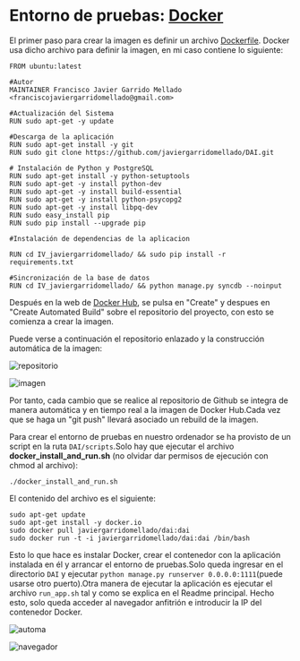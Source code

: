 # Entorno de pruebas: [Docker](https://www.docker.com/)

El primer paso para crear la imagen es definir un archivo [Dockerfile](https://github.com/javiergarridomellado/DAI/blob/master/Dockerfile).  Docker usa dicho archivo para definir la imagen, en mi caso contiene lo siguiente:
```
FROM ubuntu:latest

#Autor
MAINTAINER Francisco Javier Garrido Mellado <franciscojaviergarridomellado@gmail.com>

#Actualización del Sistema 
RUN sudo apt-get -y update

#Descarga de la aplicación
RUN sudo apt-get install -y git
RUN sudo git clone https://github.com/javiergarridomellado/DAI.git

# Instalación de Python y PostgreSQL
RUN sudo apt-get install -y python-setuptools
RUN sudo apt-get -y install python-dev
RUN sudo apt-get -y install build-essential
RUN sudo apt-get -y install python-psycopg2
RUN sudo apt-get -y install libpq-dev
RUN sudo easy_install pip
RUN sudo pip install --upgrade pip

#Instalación de dependencias de la aplicacion

RUN cd IV_javiergarridomellado/ && sudo pip install -r requirements.txt

#Sincronización de la base de datos
RUN cd IV_javiergarridomellado/ && python manage.py syncdb --noinput

```
Después en la web de [Docker Hub](https://hub.docker.com/), se pulsa en "Create" y despues en "Create Automated Build" sobre el repositorio del proyecto, con esto se comienza a crear la imagen.

Puede verse a continuación el repositorio enlazado y la construcción automática de la imagen:

![repositorio](http://i1045.photobucket.com/albums/b457/Francisco_Javier_G_M/dockerhub_zpsebs9had8.png)

![imagen](http://i1045.photobucket.com/albums/b457/Francisco_Javier_G_M/dockerhub2_zps1fqj3dov.png)

Por tanto, cada cambio que se realice al repositorio de Github se integra de manera automática y en tiempo real a la imagen de Docker Hub.Cada vez que se haga un "git push" llevará asociado un rebuild de la imagen.

Para crear el entorno de pruebas en nuestro ordenador se ha provisto de un script en la ruta `DAI/scripts`.Solo hay que ejecutar el archivo **docker_install_and_run.sh** (no olvidar dar permisos de ejecución con chmod al archivo):
```
./docker_install_and_run.sh
```
El contenido del archivo es el siguiente:
```
sudo apt-get update
sudo apt-get install -y docker.io
sudo docker pull javiergarridomellado/dai:dai
sudo docker run -t -i javiergarridomellado/dai:dai /bin/bash
```
Esto lo que hace es instalar Docker, crear el contenedor con la aplicación instalada en él y arrancar el entorno de pruebas.Solo queda ingresar en el directorio `DAI` y ejecutar `python manage.py runserver 0.0.0.0:1111`(puede usarse otro puerto).Otra manera de ejecutar la aplicación es ejecutar el archivo `run_app.sh` tal y como se explica en el Readme principal.
Hecho esto, solo queda acceder al navegador anfitrión e introducir la IP del contenedor Docker.

![automa](http://i1045.photobucket.com/albums/b457/Francisco_Javier_G_M/runapp_zpsw1w2t0gg.png)

![navegador](http://i1045.photobucket.com/albums/b457/Francisco_Javier_G_M/dockerappdesplegadalocal_zps1vrjxvad.png)
